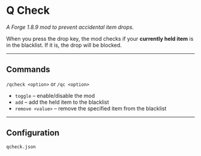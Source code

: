 # Q Check

*A Forge 1.8.9 mod to prevent accidental item drops.*

When you press the drop key, the mod checks if your **currently held item** is in the blacklist. If it is, the drop will be blocked.

---

## Commands

`/qcheck <option>` or `/qc <option>`

- `toggle` – enable/disable the mod
- `add` – add the held item to the blacklist
- `remove <value>` – remove the specified item from the blacklist

---

## Configuration

`qcheck.json`
